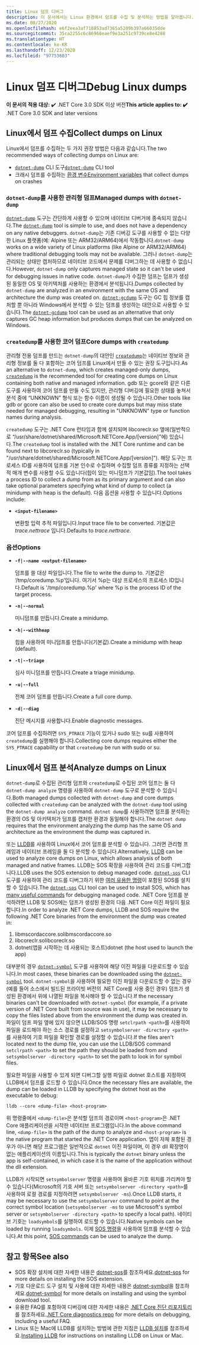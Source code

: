 ```yaml
---
title: Linux 덤프 디버그
description: 이 문서에서는 Linux 환경에서 덤프를 수집 및 분석하는 방법을 알아봅니다.
ms.date: 08/27/2020
ms.openlocfilehash: e6f2eea3af718853ad7365a5209b397a66035dde
ms.sourcegitcommit: 35ca2255c6c86968eaef9e3a251c9739ce8e4288
ms.translationtype: HT
ms.contentlocale: ko-KR
ms.lasthandoff: 12/23/2020
ms.locfileid: "97753603"
---
```

# <a name="debug-linux-dumps"></a><span data-ttu-id="5c634-103">Linux 덤프 디버그</span><span class="sxs-lookup"><span data-stu-id="5c634-103">Debug Linux dumps</span></span>

<span data-ttu-id="5c634-104">**이 문서의 적용 대상:** ✔️ .NET Core 3.0 SDK 이상 버전</span><span class="sxs-lookup"><span data-stu-id="5c634-104">**This article applies to: ✔️** .NET Core 3.0 SDK and later versions</span></span>

## <a name="collect-dumps-on-linux"></a><span data-ttu-id="5c634-105">Linux에서 덤프 수집</span><span class="sxs-lookup"><span data-stu-id="5c634-105">Collect dumps on Linux</span></span>

<span data-ttu-id="5c634-106">Linux에서 덤프를 수집하는 두 가지 권장 방법은 다음과 같습니다.</span><span class="sxs-lookup"><span data-stu-id="5c634-106">The two recommended ways of collecting dumps on Linux are:</span></span>

* <span data-ttu-id="5c634-107">[`dotnet-dump`](dotnet-dump.md) CLI 도구</span><span class="sxs-lookup"><span data-stu-id="5c634-107">[`dotnet-dump`](dotnet-dump.md) CLI tool</span></span>
* <span data-ttu-id="5c634-108">크래시 덤프를 수집하는 [환경 변수](dumps.md#collecting-dumps-on-crash)</span><span class="sxs-lookup"><span data-stu-id="5c634-108">[Environment variables](dumps.md#collecting-dumps-on-crash) that collect dumps on crashes</span></span>

### <a name="managed-dumps-with-dotnet-dump"></a><span data-ttu-id="5c634-109">`dotnet-dump`를 사용한 관리형 덤프</span><span class="sxs-lookup"><span data-stu-id="5c634-109">Managed dumps with `dotnet-dump`</span></span>

<span data-ttu-id="5c634-110">[`dotnet-dump`](dotnet-dump.md) 도구는 간단하게 사용할 수 있으며 네이티브 디버거에 종속되지 않습니다.</span><span class="sxs-lookup"><span data-stu-id="5c634-110">The [`dotnet-dump`](dotnet-dump.md) tool is simple to use, and does not have a dependency on any native debuggers.</span></span> <span data-ttu-id="5c634-111">`dotnet-dump`는 기존 디버깅 도구를 사용할 수 없는 다양한 Linux 플랫폼(예: Alpine 또는 ARM32/ARM64)에서 작동합니다.</span><span class="sxs-lookup"><span data-stu-id="5c634-111">`dotnet-dump` works on a wide variety of Linux platforms (like Alpine or ARM32/ARM64) where traditional debugging tools may not be available.</span></span> <span data-ttu-id="5c634-112">그러나 `dotnet-dump`는 관리되는 상태만 캡처하므로 네이티브 코드에서 문제를 디버그하는 데 사용할 수 없습니다.</span><span class="sxs-lookup"><span data-stu-id="5c634-112">However, `dotnet-dump` only captures managed state so it can't be used for debugging issues in native code.</span></span> <span data-ttu-id="5c634-113">`dotnet-dump`가 수집한 덤프는 덤프가 생성된 동일한 OS 및 아키텍처를 사용하는 환경에서 분석됩니다.</span><span class="sxs-lookup"><span data-stu-id="5c634-113">Dumps collected by `dotnet-dump` are analyzed in an environment with the same OS and architecture the dump was created on.</span></span> <span data-ttu-id="5c634-114">[`dotnet-gcdump`](dotnet-gcdump.md) 도구는 GC 힙 정보를 캡처할 뿐 아니라 Windows에서 분석할 수 있는 덤프를 생성하는 대안으로 사용할 수 있습니다.</span><span class="sxs-lookup"><span data-stu-id="5c634-114">The [`dotnet-gcdump`](dotnet-gcdump.md) tool can be used as an alternative that only captures GC heap information but produces dumps that can be analyzed on Windows.</span></span>

### <a name="core-dumps-with-createdump"></a><span data-ttu-id="5c634-115">`createdump`를 사용한 코어 덤프</span><span class="sxs-lookup"><span data-stu-id="5c634-115">Core dumps with `createdump`</span></span>

<span data-ttu-id="5c634-116">관리형 전용 덤프를 만드는 `dotnet-dump`의 대안인 [`createdump`](https://github.com/dotnet/runtime/blob/master/docs/design/coreclr/botr/xplat-minidump-generation.md)는 네이티브 정보와 관리형 정보를 둘 다 포함하는 코어 덤프를 Linux에서 만들 수 있는 권장 도구입니다.</span><span class="sxs-lookup"><span data-stu-id="5c634-116">As an alternative to `dotnet-dump`, which creates managed-only dumps, [`createdump`](https://github.com/dotnet/runtime/blob/master/docs/design/coreclr/botr/xplat-minidump-generation.md) is the recommended tool for creating core dumps on Linux containing both native and managed information.</span></span> <span data-ttu-id="5c634-117">gdb 또는 gcore와 같은 다른 도구를 사용하여 코어 덤프를 만들 수도 있지만, 관리형 디버깅에 필요한 상태를 놓쳐서 분석 중에 “UNKNOWN” 형식 또는 함수 이름이 생성될 수 있습니다.</span><span class="sxs-lookup"><span data-stu-id="5c634-117">Other tools like gdb or gcore can also be used to create core dumps but may miss state needed for managed debugging, resulting in "UNKNOWN" type or function names during analysis.</span></span>

<span data-ttu-id="5c634-118">`createdump` 도구는 .NET Core 런타임과 함께 설치되며 libcoreclr.so 옆에(일반적으로 “/usr/share/dotnet/shared/Microsoft.NETCore.App/[version]”에) 있습니다.</span><span class="sxs-lookup"><span data-stu-id="5c634-118">The `createdump` tool is installed with the .NET Core runtime and can be found next to libcoreclr.so (typically in "/usr/share/dotnet/shared/Microsoft.NETCore.App/[version]").</span></span> <span data-ttu-id="5c634-119">해당 도구는 프로세스 ID를 사용하여 덤프를 기본 인수로 수집하며 수집할 덤프 종류를 지정하는 선택적 매개 변수를 사용할 수도 있습니다(힙이 있는 미니덤프가 기본값임).</span><span class="sxs-lookup"><span data-stu-id="5c634-119">The tool takes a process ID to collect a dump from as its primary argument and can also take optional parameters specifying what kind of dump to collect (a minidump with heap is the default).</span></span> <span data-ttu-id="5c634-120">다음 옵션을 사용할 수 있습니다.</span><span class="sxs-lookup"><span data-stu-id="5c634-120">Options include:</span></span>

- **`<input-filename>`**

  <span data-ttu-id="5c634-121">변환할 입력 추적 파일입니다.</span><span class="sxs-lookup"><span data-stu-id="5c634-121">Input trace file to be converted.</span></span> <span data-ttu-id="5c634-122">기본값은 *trace.nettrace* 입니다.</span><span class="sxs-lookup"><span data-stu-id="5c634-122">Defaults to *trace.nettrace*.</span></span>

### <a name="options"></a><span data-ttu-id="5c634-123">옵션</span><span class="sxs-lookup"><span data-stu-id="5c634-123">Options</span></span>

- **`-f|--name <output-filename>`**

  <span data-ttu-id="5c634-124">덤프를 쓸 대상 파일입니다.</span><span class="sxs-lookup"><span data-stu-id="5c634-124">The file to write the dump to.</span></span> <span data-ttu-id="5c634-125">기본값은 ‘/tmp/coredump.%p’입니다. 여기서 %p는 대상 프로세스의 프로세스 ID입니다.</span><span class="sxs-lookup"><span data-stu-id="5c634-125">Default is '/tmp/coredump.%p' where %p is the process ID of the target process.</span></span>

- **`-n|--normal`**

  <span data-ttu-id="5c634-126">미니덤프를 만듭니다.</span><span class="sxs-lookup"><span data-stu-id="5c634-126">Create a minidump.</span></span>

- **`-h|--withheap`**

  <span data-ttu-id="5c634-127">힙을 사용하여 미니덤프를 만듭니다(기본값).</span><span class="sxs-lookup"><span data-stu-id="5c634-127">Create a minidump with heap (default).</span></span>

- **`-t|--triage`**

  <span data-ttu-id="5c634-128">심사 미니덤프를 만듭니다.</span><span class="sxs-lookup"><span data-stu-id="5c634-128">Create a triage minidump.</span></span>

- **`-u|--full`**

  <span data-ttu-id="5c634-129">전체 코어 덤프를 만듭니다.</span><span class="sxs-lookup"><span data-stu-id="5c634-129">Create a full core dump.</span></span>

- **`-d|--diag`**

  <span data-ttu-id="5c634-130">진단 메시지를 사용합니다.</span><span class="sxs-lookup"><span data-stu-id="5c634-130">Enable diagnostic messages.</span></span>

<span data-ttu-id="5c634-131">코어 덤프를 수집하려면 `SYS_PTRACE` 기능이 있거나 sudo 또는 su를 사용하여 `createdump`를 실행해야 합니다.</span><span class="sxs-lookup"><span data-stu-id="5c634-131">Collecting core dumps requires either the `SYS_PTRACE` capability or that `createdump` be run with sudo or su.</span></span>

## <a name="analyze-dumps-on-linux"></a><span data-ttu-id="5c634-132">Linux에서 덤프 분석</span><span class="sxs-lookup"><span data-stu-id="5c634-132">Analyze dumps on Linux</span></span>

<span data-ttu-id="5c634-133">`dotnet-dump`로 수집된 관리형 덤프와 `createdump`로 수집된 코어 덤프는 둘 다 `dotnet-dump analyze` 명령을 사용하여 `dotnet-dump` 도구로 분석할 수 있습니다.</span><span class="sxs-lookup"><span data-stu-id="5c634-133">Both managed dumps collected with `dotnet-dump` and core dumps collected with `createdump` can be analyzed with the `dotnet-dump` tool using the `dotnet-dump analyze` command.</span></span> <span data-ttu-id="5c634-134">`dotnet dump`를 사용하려면 덤프를 분석하는 환경의 OS 및 아키텍처가 덤프를 캡처한 환경과 동일해야 합니다.</span><span class="sxs-lookup"><span data-stu-id="5c634-134">The `dotnet dump` requires that the environment analyzing the dump has the same OS and architecture as the environment the dump was captured in.</span></span>

<span data-ttu-id="5c634-135">또는 [LLDB](https://lldb.llvm.org/)를 사용하여 Linux에서 코어 덤프를 분석할 수 있습니다. 그러면 관리형 프레임과 네이티브 프레임을 둘 다 분석할 수 있습니다.</span><span class="sxs-lookup"><span data-stu-id="5c634-135">Alternatively, [LLDB](https://lldb.llvm.org/) can be used to analyze core dumps on Linux, which allows analysis of both managed and native frames.</span></span> <span data-ttu-id="5c634-136">LLDB는 SOS 확장을 사용하여 관리 코드를 디버그합니다.</span><span class="sxs-lookup"><span data-stu-id="5c634-136">LLDB uses the SOS extension to debug managed code.</span></span> <span data-ttu-id="5c634-137">[`dotnet-sos`](dotnet-sos.md) CLI 도구를 사용하여 관리 코드를 디버그하기 위한 [여러 유용한 명령](https://github.com/dotnet/diagnostics/blob/master/documentation/sos-debugging-extension.md)이 포함된 SOS를 설치할 수 있습니다.</span><span class="sxs-lookup"><span data-stu-id="5c634-137">The [`dotnet-sos`](dotnet-sos.md) CLI tool can be used to install SOS, which has [many useful commands](https://github.com/dotnet/diagnostics/blob/master/documentation/sos-debugging-extension.md) for debugging managed code.</span></span> <span data-ttu-id="5c634-138">.NET Core 덤프를 분석하려면 LLDB 및 SOS에는 덤프가 생성된 환경의 다음 .NET Core 이진 파일이 필요합니다.</span><span class="sxs-lookup"><span data-stu-id="5c634-138">In order to analyze .NET Core dumps, LLDB and SOS require the following .NET Core binaries from the environment the dump was created in:</span></span>

1. <span data-ttu-id="5c634-139">libmscordaccore.so</span><span class="sxs-lookup"><span data-stu-id="5c634-139">libmscordaccore.so</span></span>
2. <span data-ttu-id="5c634-140">libcoreclr.so</span><span class="sxs-lookup"><span data-stu-id="5c634-140">libcoreclr.so</span></span>
3. <span data-ttu-id="5c634-141">dotnet(앱을 시작하는 데 사용되는 호스트)</span><span class="sxs-lookup"><span data-stu-id="5c634-141">dotnet (the host used to launch the app)</span></span>

<span data-ttu-id="5c634-142">대부분의 경우 [`dotnet-symbol`](dotnet-symbol.md) 도구를 사용하여 해당 이진 파일을 다운로드할 수 있습니다.</span><span class="sxs-lookup"><span data-stu-id="5c634-142">In most cases, these binaries can be downloaded using the [`dotnet-symbol`](dotnet-symbol.md) tool.</span></span> <span data-ttu-id="5c634-143">`dotnet-symbol`을 사용하여 필요한 이진 파일을 다운로드할 수 없는 경우(예를 들어 소스에서 빌드된 프라이빗 버전의 .NET Core를 사용 중인 경우) 덤프가 생성된 환경에서 위에 나열된 파일을 복사해야 할 수 있습니다.</span><span class="sxs-lookup"><span data-stu-id="5c634-143">If the necessary binaries can't be downloaded with `dotnet-symbol` (for example, if a private version of .NET Core built from source was in use), it may be necessary to copy the files listed above from the environment the dump was created in.</span></span> <span data-ttu-id="5c634-144">파일이 덤프 파일 옆에 있지 않으면 LLDB/SOS 명령 `setclrpath <path>`를 사용하여 파일을 로드해야 하는 소스 경로를 설정하고 `setsymbolserver -directory <path>`를 사용하여 기호 파일을 확인할 경로를 설정할 수 있습니다.</span><span class="sxs-lookup"><span data-stu-id="5c634-144">If the files aren't located next to the dump file, you can use the LLDB/SOS command `setclrpath <path>` to set the path they should be loaded from and `setsymbolserver -directory <path>` to set the path to look in for symbol files.</span></span>

<span data-ttu-id="5c634-145">필요한 파일을 사용할 수 있게 되면 디버그할 실행 파일로 dotnet 호스트를 지정하여 LLDB에서 덤프를 로드할 수 있습니다.</span><span class="sxs-lookup"><span data-stu-id="5c634-145">Once the necessary files are available, the dump can be loaded in LLDB by specifying the dotnet host as the executable to debug:</span></span>

```console
lldb --core <dump-file> <host-program>
```

<span data-ttu-id="5c634-146">위 명령줄에서 `<dump-file>`은 분석할 덤프의 경로이며 `<host-program>`은 .NET Core 애플리케이션을 시작한 네이티브 프로그램입니다.</span><span class="sxs-lookup"><span data-stu-id="5c634-146">In the above command line, `<dump-file>` is the path of the dump to analyze and `<host-program>` is the native program that started the .NET Core application.</span></span> <span data-ttu-id="5c634-147">앱이 자체 포함된 경우가 아니면 해당 프로그램은 일반적으로 `dotnet` 이진 파일이며, 이 경우 dll 확장명이 없는 애플리케이션의 이름입니다.</span><span class="sxs-lookup"><span data-stu-id="5c634-147">This is typically the `dotnet` binary unless the app is self-contained, in which case it is the name of the application without the dll extension.</span></span>

<span data-ttu-id="5c634-148">LLDB가 시작되면 `setsymbolserver` 명령을 사용하여 올바른 기호 위치를 가리켜야 할 수 있습니다(Microsoft의 기호 서버 또는 `setsymbolserver -directory <path>`를 사용하여 로컬 경로를 지정하려면 `setsymbolserver -ms`).</span><span class="sxs-lookup"><span data-stu-id="5c634-148">Once LLDB starts, it may be necessary to use the `setsymbolserver` command to point at the correct symbol location (`setsymbolserver -ms` to use Microsoft's symbol server or `setsymbolserver -directory <path>` to specify a local path).</span></span> <span data-ttu-id="5c634-149">네이티브 기호는 `loadsymbols`를 실행하여 로드할 수 있습니다.</span><span class="sxs-lookup"><span data-stu-id="5c634-149">Native symbols can be loaded by running `loadsymbols`.</span></span> <span data-ttu-id="5c634-150">이제 [SOS 명령](https://github.com/dotnet/diagnostics/blob/master/documentation/sos-debugging-extension.md)을 사용하여 덤프를 분석할 수 있습니다.</span><span class="sxs-lookup"><span data-stu-id="5c634-150">At this point, [SOS commands](https://github.com/dotnet/diagnostics/blob/master/documentation/sos-debugging-extension.md) can be used to analyze the dump.</span></span>

## <a name="see-also"></a><span data-ttu-id="5c634-151">참고 항목</span><span class="sxs-lookup"><span data-stu-id="5c634-151">See also</span></span>

- <span data-ttu-id="5c634-152">SOS 확장 설치에 대한 자세한 내용은 [dotnet-sos](dotnet-sos.md)를 참조하세요.</span><span class="sxs-lookup"><span data-stu-id="5c634-152">[dotnet-sos](dotnet-sos.md) for more details on installing the SOS extension.</span></span>
- <span data-ttu-id="5c634-153">기호 다운로드 도구 설치 및 사용에 대한 자세한 내용은 [dotnet-symbol](dotnet-symbol.md)을 참조하세요.</span><span class="sxs-lookup"><span data-stu-id="5c634-153">[dotnet-symbol](dotnet-symbol.md) for more details on installing and using the symbol download tool.</span></span>
- <span data-ttu-id="5c634-154">유용한 FAQ를 포함하여 디버깅에 대한 자세한 내용은 [.NET Core 진단 리포지토리](https://github.com/dotnet/diagnostics/blob/master/documentation/)를 참조하세요.</span><span class="sxs-lookup"><span data-stu-id="5c634-154">[.NET Core diagnostics repo](https://github.com/dotnet/diagnostics/blob/master/documentation/) for more details on debugging, including a useful FAQ.</span></span>
- <span data-ttu-id="5c634-155">Linux 또는 Mac에 LLDB를 설치하는 방법에 관한 지침은 [LLDB 설치](https://github.com/dotnet/diagnostics/blob/master/documentation/sos.md#getting-lldb)를 참조하세요.</span><span class="sxs-lookup"><span data-stu-id="5c634-155">[Installing LLDB](https://github.com/dotnet/diagnostics/blob/master/documentation/sos.md#getting-lldb) for instructions on installing LLDB on Linux or Mac.</span></span>
